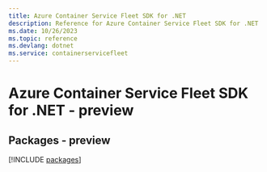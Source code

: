 ```yaml
---
title: Azure Container Service Fleet SDK for .NET
description: Reference for Azure Container Service Fleet SDK for .NET
ms.date: 10/26/2023
ms.topic: reference
ms.devlang: dotnet
ms.service: containerservicefleet
---
```

# Azure Container Service Fleet SDK for .NET - preview
## Packages - preview
[!INCLUDE [packages](container-service-fleet-index.md)]